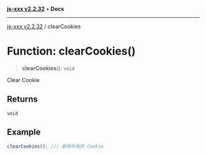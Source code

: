 [**js-xxx v2.2.32**](../README.md) • **Docs**

***

[js-xxx v2.2.32](../README.md) / clearCookies

# Function: clearCookies()

> **clearCookies**(): `void`

Clear Cookie

## Returns

`void`

## Example

```ts
clearCookies(); /// 删除所有的 Cookie
```

